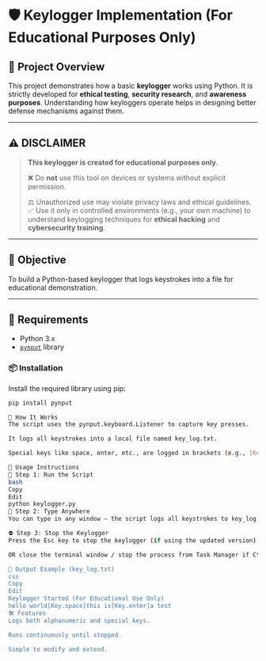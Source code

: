 # 🛡️ Keylogger Implementation (For Educational Purposes Only)

## 📘 Project Overview

This project demonstrates how a basic **keylogger** works using Python. It is strictly developed for **ethical testing**, **security research**, and **awareness purposes**. Understanding how keyloggers operate helps in designing better defense mechanisms against them.

---

## ⚠️ DISCLAIMER

> **This keylogger is created for educational purposes only.**
>
> ❌ Do **not** use this tool on devices or systems without explicit permission.
>
> ⚖️ Unauthorized use may violate privacy laws and ethical guidelines.  
> ✅ Use it only in controlled environments (e.g., your own machine) to understand keylogging techniques for **ethical hacking** and **cybersecurity training**.

---

## 🎯 Objective

To build a Python-based keylogger that logs keystrokes into a file for educational demonstration.

---

## 🧰 Requirements

- Python 3.x
- [`pynput`](https://pypi.org/project/pynput/) library

### 📦 Installation

Install the required library using pip:

```bash
pip install pynput

🧠 How It Works
The script uses the pynput.keyboard.Listener to capture key presses.

It logs all keystrokes into a local file named key_log.txt.

Special keys like space, enter, etc., are logged in brackets (e.g., [Key.space]).

📝 Usage Instructions
🔧 Step 1: Run the Script
bash
Copy
Edit
python keylogger.py
🔧 Step 2: Type Anywhere
You can type in any window — the script logs all keystrokes to key_log.txt.

⛔ Step 3: Stop the Keylogger
Press the Esc key to stop the keylogger (if using the updated version).

OR close the terminal window / stop the process from Task Manager if Ctrl + C doesn't work.

📂 Output Example (key_log.txt)
css
Copy
Edit
Keylogger Started (For Educational Use Only)
hello world[Key.space]this is[Key.enter]a test
🛠️ Features
Logs both alphanumeric and special keys.

Runs continuously until stopped.

Simple to modify and extend.

